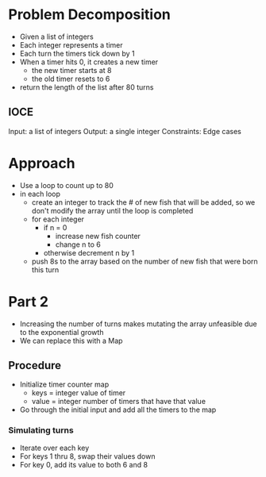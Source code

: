 # Problem Decomposition
- Given a list of integers
- Each integer represents a timer
- Each turn the timers tick down by 1
- When a timer hits 0, it creates a new timer
  - the new timer starts at 8
  - the old timer resets to 6
- return the length of the list after 80 turns

## IOCE
Input: a list of integers
Output: a single integer
Constraints: 
Edge cases

# Approach
- Use a loop to count up to 80
- in each loop
  - create an integer to track the # of new fish that will be added, so we don't modify the array until the loop is completed
  - for each integer
    - if n = 0
      - increase new fish counter
      - change n to 6
    - otherwise decrement n by 1
  - push 8s to the array based on the number of new fish that were born this turn

# Part 2
- Increasing the number of turns makes mutating the array unfeasible due to the exponential growth
- We can replace this with a Map
## Procedure
- Initialize timer counter map
  - keys = integer value of timer
  - value = integer number of timers that have that value
- Go through the initial input and add all the timers to the map
### Simulating turns
- Iterate over each key
- For keys 1 thru 8, swap their values down
- For key 0, add its value to both 6 and 8